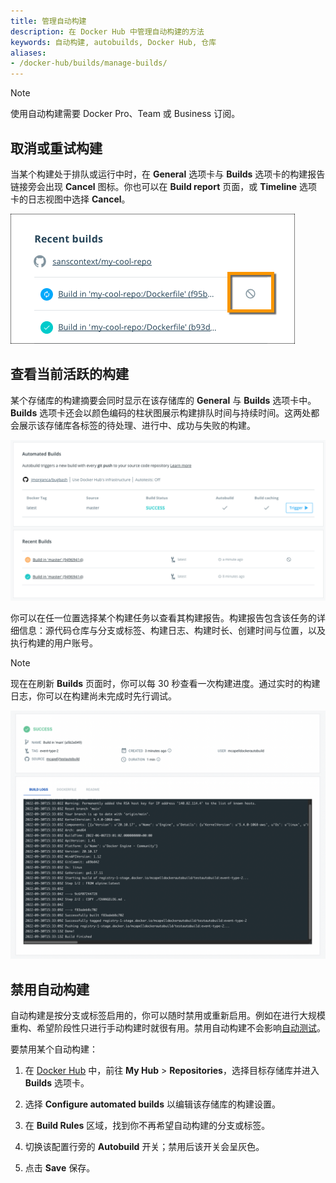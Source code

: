 ```yaml
---
title: 管理自动构建
description: 在 Docker Hub 中管理自动构建的方法
keywords: 自动构建, autobuilds, Docker Hub, 仓库
aliases:
- /docker-hub/builds/manage-builds/
---
```


> [!NOTE]
>
> 使用自动构建需要 Docker Pro、Team 或 Business 订阅。


## 取消或重试构建

当某个构建处于排队或运行中时，在 **General** 选项卡与 **Builds** 选项卡的构建报告链接旁会出现 **Cancel** 图标。你也可以在 **Build report** 页面，或 **Timeline** 选项卡的日志视图中选择 **Cancel**。

![List of builds showing the cancel icon](images/build-cancelicon.png)

## 查看当前活跃的构建

某个存储库的构建摘要会同时显示在该存储库的 **General** 与 **Builds** 选项卡中。**Builds** 选项卡还会以颜色编码的柱状图展示构建排队时间与持续时间。这两处都会展示该存储库各标签的待处理、进行中、成功与失败的构建。

![Active builds](images/index-active.png)

你可以在任一位置选择某个构建任务以查看其构建报告。构建报告包含该任务的详细信息：源代码仓库与分支或标签、构建日志、构建时长、创建时间与位置，以及执行构建的用户账号。

> [!NOTE]
>
> 现在在刷新 **Builds** 页面时，你可以每 30 秒查看一次构建进度。通过实时的构建日志，你可以在构建尚未完成时先行调试。

![Build report](./images/index-report.png)

## 禁用自动构建

自动构建是按分支或标签启用的，你可以随时禁用或重新启用。例如在进行大规模重构、希望阶段性只进行手动构建时就很有用。禁用自动构建不会影响[自动测试](automated-testing.md)。

要禁用某个自动构建：

1. 在 [Docker Hub](https://hub.docker.com) 中，前往 **My Hub** > **Repositories**，选择目标存储库并进入 **Builds** 选项卡。

2. 选择 **Configure automated builds** 以编辑该存储库的构建设置。

3. 在 **Build Rules** 区域，找到你不再希望自动构建的分支或标签。

4. 切换该配置行旁的 **Autobuild** 开关；禁用后该开关会呈灰色。

5. 点击 **Save** 保存。
